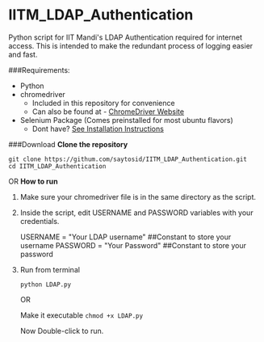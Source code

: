 # IITM_LDAP_Authentication
Python script for IIT Mandi's LDAP Authentication required for internet access.
This is intended to make the redundant process of logging easier and fast.

###Requirements:

 - Python
 - chromedriver
	 - Included in this repository for convenience
	 - Can also be found at - [ChromeDriver Website](https://sites.google.com/a/chromium.org/chromedriver/getting-started)
 - Selenium Package (Comes preinstalled for most ubuntu flavors)
	 - Dont have?  [See Installation Instructions](http://selenium-python.readthedocs.io/installation.html#downloading-python-bindings-for-selenium)

###Download
**Clone the repository** 

    git clone https://githum.com/saytosid/IITM_LDAP_Authentication.git 
    cd IITM_LDAP_Authentication

OR
**How to run**
1. Make sure your chromedriver file is in the same directory as the script.
2. Inside the script, edit USERNAME and PASSWORD variables with your credentials.

    USERNAME = "Your LDAP username" ##Constant to store your username
    PASSWORD = "Your Password" ##Constant to store your password
3. Run from terminal

   `python LDAP.py`
   
   OR
   
   Make it executable 
   `chmod +x LDAP.py`
   
   Now Double-click to run. 

